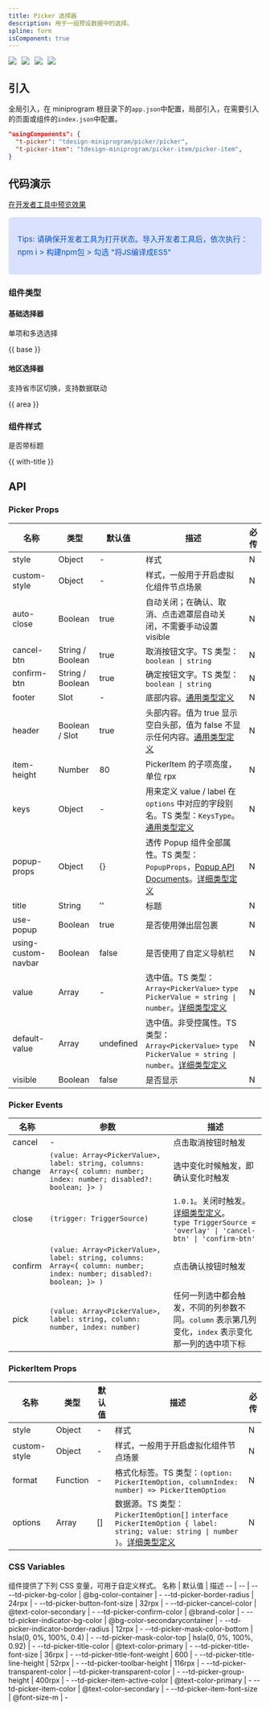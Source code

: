 ```yaml
---
title: Picker 选择器
description: 用于一组预设数据中的选择。
spline: form
isComponent: true
---
```


<span class="coverages-badge" style="margin-right: 10px"><img src="https://img.shields.io/badge/coverages%3A%20lines-69%25-red" /></span><span class="coverages-badge" style="margin-right: 10px"><img src="https://img.shields.io/badge/coverages%3A%20functions-85%25-blue" /></span><span class="coverages-badge" style="margin-right: 10px"><img src="https://img.shields.io/badge/coverages%3A%20statements-69%25-red" /></span><span class="coverages-badge" style="margin-right: 10px"><img src="https://img.shields.io/badge/coverages%3A%20branches-85%25-blue" /></span>
## 引入

全局引入，在 miniprogram 根目录下的`app.json`中配置，局部引入，在需要引入的页面或组件的`index.json`中配置。

```json
"usingComponents": {
  "t-picker": "tdesign-miniprogram/picker/picker",
  "t-picker-item": "tdesign-miniprogram/picker-item/picker-item",
}
```

## 代码演示

<a href="https://developers.weixin.qq.com/s/dCCmkymv7aTw" title="在开发者工具中预览效果" target="_blank" rel="noopener noreferrer"> 在开发者工具中预览效果 </a>

<blockquote style="background-color: #d9e1ff; font-size: 15px; line-height: 26px;margin: 16px 0 0;padding: 16px; border-radius: 6px; color: #0052d9" >
<p>Tips: 请确保开发者工具为打开状态。导入开发者工具后，依次执行：npm i > 构建npm包 > 勾选 "将JS编译成ES5"</p>
</blockquote>

### 组件类型

#### 基础选择器

单项和多选选择

{{ base }}

#### 地区选择器

支持省市区切换，支持数据联动

{{ area }}

### 组件样式

是否带标题

{{ with-title }}

## API

### Picker Props

名称 | 类型 | 默认值 | 描述 | 必传
-- | -- | -- | -- | --
style | Object | - | 样式 | N
custom-style | Object | - | 样式，一般用于开启虚拟化组件节点场景 | N
auto-close | Boolean | true | 自动关闭；在确认、取消、点击遮罩层自动关闭，不需要手动设置 visible | N
cancel-btn | String / Boolean | true | 取消按钮文字。TS 类型：`boolean \| string` | N
confirm-btn | String / Boolean | true | 确定按钮文字。TS 类型：`boolean \| string` | N
footer | Slot | - | 底部内容。[通用类型定义](https://github.com/Tencent/tdesign-miniprogram/blob/develop/packages/components/common/common.ts) | N
header | Boolean / Slot | true | 头部内容。值为 true 显示空白头部，值为 false 不显示任何内容。[通用类型定义](https://github.com/Tencent/tdesign-miniprogram/blob/develop/packages/components/common/common.ts) | N
item-height | Number | 80 | PickerItem 的子项高度，单位 rpx | N
keys | Object | - | 用来定义 value / label 在 `options` 中对应的字段别名。TS 类型：`KeysType`。[通用类型定义](https://github.com/Tencent/tdesign-miniprogram/blob/develop/packages/components/common/common.ts) | N
popup-props | Object | {} | 透传 Popup 组件全部属性。TS 类型：`PopupProps`，[Popup API Documents](./popup?tab=api)。[详细类型定义](https://github.com/Tencent/tdesign-miniprogram/tree/develop/packages/components/picker/type.ts) | N
title | String | '' | 标题 | N
use-popup | Boolean | true | 是否使用弹出层包裹 | N
using-custom-navbar | Boolean | false | 是否使用了自定义导航栏 | N
value | Array | - | 选中值。TS 类型：`Array<PickerValue>` `type PickerValue = string \| number`。[详细类型定义](https://github.com/Tencent/tdesign-miniprogram/tree/develop/packages/components/picker/type.ts) | N
default-value | Array | undefined | 选中值。非受控属性。TS 类型：`Array<PickerValue>` `type PickerValue = string \| number`。[详细类型定义](https://github.com/Tencent/tdesign-miniprogram/tree/develop/packages/components/picker/type.ts) | N
visible | Boolean | false | 是否显示 | N

### Picker Events

名称 | 参数 | 描述
-- | -- | --
cancel | - | 点击取消按钮时触发
change | `(value: Array<PickerValue>, label: string, columns: Array<{ column: number; index: number; disabled?: boolean; }> )` | 选中变化时候触发，即确认变化时触发
close | `(trigger: TriggerSource)` | `1.0.1`。关闭时触发。[详细类型定义](https://github.com/Tencent/tdesign-miniprogram/tree/develop/packages/components/picker/type.ts)。<br/>`type TriggerSource = 'overlay' \| 'cancel-btn' \| 'confirm-btn'`<br/>
confirm | `(value: Array<PickerValue>, label: string, columns: Array<{ column: number; index: number; disabled?: boolean; }> )` | 点击确认按钮时触发
pick | `(value: Array<PickerValue>, label: string, column: number, index: number)` | 任何一列选中都会触发，不同的列参数不同。`column` 表示第几列变化，`index` 表示变化那一列的选中项下标


### PickerItem Props

名称 | 类型 | 默认值 | 描述 | 必传
-- | -- | -- | -- | --
style | Object | - | 样式 | N
custom-style | Object | - | 样式，一般用于开启虚拟化组件节点场景 | N
format | Function | - | 格式化标签。TS 类型：`(option: PickerItemOption, columnIndex: number) => PickerItemOption` | N
options | Array | [] | 数据源。TS 类型：`PickerItemOption[]` `interface PickerItemOption { label: string; value: string \| number }`。[详细类型定义](https://github.com/Tencent/tdesign-miniprogram/tree/develop/packages/components/picker-item/type.ts) | N

### CSS Variables

组件提供了下列 CSS 变量，可用于自定义样式。
名称 | 默认值 | 描述 
-- | -- | --
--td-picker-bg-color | @bg-color-container | - 
--td-picker-border-radius | 24rpx | - 
--td-picker-button-font-size | 32rpx | - 
--td-picker-cancel-color | @text-color-secondary | - 
--td-picker-confirm-color | @brand-color | - 
--td-picker-indicator-bg-color | @bg-color-secondarycontainer | - 
--td-picker-indicator-border-radius | 12rpx | - 
--td-picker-mask-color-bottom | hsla(0, 0%, 100%, 0.4) | - 
--td-picker-mask-color-top | hsla(0, 0%, 100%, 0.92) | - 
--td-picker-title-color | @text-color-primary | - 
--td-picker-title-font-size | 36rpx | - 
--td-picker-title-font-weight | 600 | - 
--td-picker-title-line-height | 52rpx | - 
--td-picker-toolbar-height | 116rpx | - 
--td-picker-transparent-color | --td-picker-transparent-color | - 
--td-picker-group-height | 400rpx | - 
--td-picker-item-active-color | @text-color-primary | - 
--td-picker-item-color | @text-color-secondary | - 
--td-picker-item-font-size | @font-size-m | -